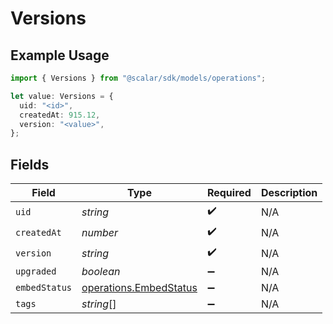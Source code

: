 # Versions

## Example Usage

```typescript
import { Versions } from "@scalar/sdk/models/operations";

let value: Versions = {
  uid: "<id>",
  createdAt: 915.12,
  version: "<value>",
};
```

## Fields

| Field                                                            | Type                                                             | Required                                                         | Description                                                      |
| ---------------------------------------------------------------- | ---------------------------------------------------------------- | ---------------------------------------------------------------- | ---------------------------------------------------------------- |
| `uid`                                                            | *string*                                                         | :heavy_check_mark:                                               | N/A                                                              |
| `createdAt`                                                      | *number*                                                         | :heavy_check_mark:                                               | N/A                                                              |
| `version`                                                        | *string*                                                         | :heavy_check_mark:                                               | N/A                                                              |
| `upgraded`                                                       | *boolean*                                                        | :heavy_minus_sign:                                               | N/A                                                              |
| `embedStatus`                                                    | [operations.EmbedStatus](../../models/operations/embedstatus.md) | :heavy_minus_sign:                                               | N/A                                                              |
| `tags`                                                           | *string*[]                                                       | :heavy_minus_sign:                                               | N/A                                                              |